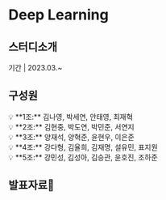 # Deep Learning

## 스터디소개

기간 | 2023.03.~

## 구성원

<aside>
💡 **1조:** 김나영, 박세연, 안태영, 최재혁

</aside>

<aside>
💡 **2조:** 김현중, 박도연, 박민준, 서연지

</aside>

<aside>
💡 **3조:** 양재석, 양혁준, 윤현우, 이은준

</aside>

<aside>
💡 **4조:** 강다형, 김율희, 김재명, 설유민, 표지원

</aside>

<aside>
💡 **5조:** 강민성, 김성아, 김승관, 윤호진, 조하준

</aside>

## 발표자료📝

[ ](Deep%20Learning%203e29a2a4e3224e9ba9cd52dceb0a7dfe/Untitled%20677ae7a8eeea49b4b793337c8e910002.csv)